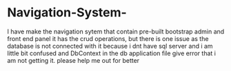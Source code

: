 # Navigation-System-
I have make the navigation sytem that contain  pre-built bootstrap admin and front end panel it has the crud operations, but there is one issue as the database is not connected with it because i dnt have sql server and i am little bit confused and DbContext in the db application file give error that i am not getting it. please help me out for better 
